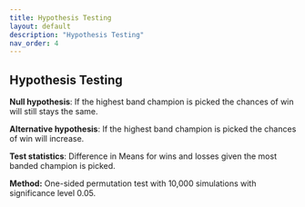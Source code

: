 ```yaml
---
title: Hypothesis Testing 
layout: default
description: "Hypothesis Testing"
nav_order: 4
---
```


## Hypothesis Testing

**Null hypothesis**: If the highest band champion is picked the chances of win will still stays the same.

**Alternative hypothesis**: If the highest band champion is picked the chances of win will increase.

**Test statistics**: Difference in Means for wins and losses given the most banded champion is picked.

**Method:** One-sided permutation test with 10,000 simulations with significance level 0.05.

